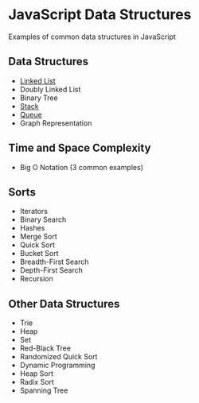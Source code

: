 # JavaScript Data Structures

Examples of common data structures in JavaScript

## Data Structures
+ [Linked List](data-structures/linked-list/linked-list.js)
+ Doubly Linked List
+ Binary Tree
+ [Stack](data-structures/stack/stack.js)
+ [Queue](data-structures/queue/queue.js)
+ Graph Representation

## Time and Space Complexity
+ Big O Notation (3 common examples)

## Sorts
+ Iterators
+ Binary Search
+ Hashes
+ Merge Sort
+ Quick Sort
+ Bucket Sort
+ Breadth-First Search
+ Depth-First Search
+ Recursion

## Other Data Structures
+ Trie
+ Heap
+ Set
+ Red-Black Tree
+ Randomized Quick Sort
+ Dynamic Programming
+ Heap Sort
+ Radix Sort
+ Spanning Tree
